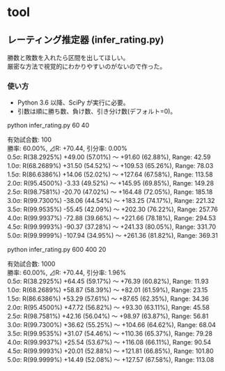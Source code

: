 ﻿# tool

## レーティング推定器 (infer_rating.py)

勝数と敗数を入れたら区間を出してほしい。  
厳密な方法で視覚的にわかりやすいのがないので作った。

### 使い方

- Python 3.6 以降、SciPy が実行に必要。
- 引数は順に勝ち数、負け数、引き分け数(デフォルト=0)。

python infer_rating.py 60 40  
  
有効試合数: 100  
勝率: 60.00%, ⊿R: +70.44, 引分率: 0.00%  
0.5σ: R(38.2925%)   +49.00 (57.01%) ～   +91.60 (62.88%), Range:  42.59  
1.0σ: R(68.2689%)   +31.50 (54.52%) ～  +109.53 (65.26%), Range:  78.03  
1.5σ: R(86.6386%)   +14.06 (52.02%) ～  +127.64 (67.58%), Range: 113.58  
2.0σ: R(95.4500%)    -3.33 (49.52%) ～  +145.95 (69.85%), Range: 149.28  
2.5σ: R(98.7581%)   -20.70 (47.02%) ～  +164.48 (72.05%), Range: 185.18  
3.0σ: R(99.7300%)   -38.06 (44.54%) ～  +183.25 (74.17%), Range: 221.32  
3.5σ: R(99.9535%)   -55.45 (42.09%) ～  +202.30 (76.22%), Range: 257.76  
4.0σ: R(99.9937%)   -72.88 (39.66%) ～  +221.66 (78.18%), Range: 294.53  
4.5σ: R(99.9993%)   -90.37 (37.28%) ～  +241.33 (80.05%), Range: 331.70  
5.0σ: R(99.9999%)  -107.94 (34.95%) ～  +261.36 (81.82%), Range: 369.31  

python infer_rating.py 600 400 20  

有効試合数: 1000  
勝率: 60.00%, ⊿R: +70.44, 引分率: 1.96%  
0.5σ: R(38.2925%)   +64.45 (59.17%) ～   +76.39 (60.82%), Range:  11.93  
1.0σ: R(68.2689%)   +58.87 (58.39%) ～   +82.01 (61.59%), Range:  23.15  
1.5σ: R(86.6386%)   +53.29 (57.61%) ～   +87.65 (62.35%), Range:  34.36  
2.0σ: R(95.4500%)   +47.72 (56.82%) ～   +93.30 (63.11%), Range:  45.58  
2.5σ: R(98.7581%)   +42.16 (56.04%) ～   +98.97 (63.87%), Range:  56.81  
3.0σ: R(99.7300%)   +36.62 (55.25%) ～  +104.66 (64.62%), Range:  68.04  
3.5σ: R(99.9535%)   +31.07 (54.46%) ～  +110.36 (65.37%), Range:  79.28  
4.0σ: R(99.9937%)   +25.54 (53.67%) ～  +116.08 (66.11%), Range:  90.54  
4.5σ: R(99.9993%)   +20.01 (52.88%) ～  +121.81 (66.85%), Range: 101.80  
5.0σ: R(99.9999%)   +14.49 (52.08%) ～  +127.57 (67.58%), Range: 113.08  
